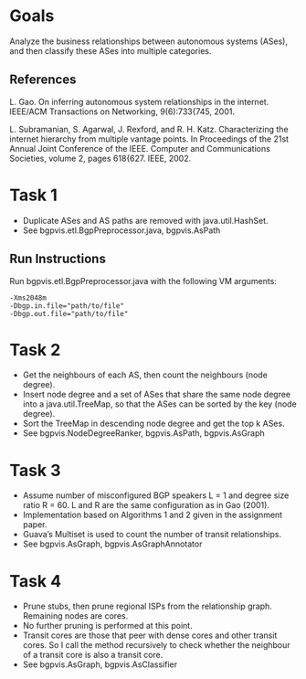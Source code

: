 # Goals

Analyze the business relationships between autonomous systems (ASes), and then classify these ASes into multiple categories.

## References

L. Gao. On inferring autonomous system relationships in the internet. IEEE/ACM Transactions on Networking, 9(6):733{745, 2001.

L. Subramanian, S. Agarwal, J. Rexford, and R. H. Katz. Characterizing the internet hierarchy from multiple vantage points. In Proceedings of the 21st Annual Joint Conference of the IEEE. Computer and Communications Societies, volume 2, pages 618{627. IEEE, 2002.

# Task 1

* Duplicate ASes and AS paths are removed with java.util.HashSet.
* See bgpvis.etl.BgpPreprocessor.java, bgpvis.AsPath

## Run Instructions

Run bgpvis.etl.BgpPreprocessor.java with the following VM arguments:
```
-Xms2048m
-Dbgp.in.file="path/to/file"
-Dbgp.out.file="path/to/file"
```

# Task 2

* Get the neighbours of each AS, then count the neighbours (node degree).
* Insert node degree and a set of ASes that share the same node degree into a java.util.TreeMap, so that the ASes can be sorted by the key (node degree). 
* Sort the TreeMap in descending node degree and get the top k ASes.
* See bgpvis.NodeDegreeRanker, bgpvis.AsPath, bgpvis.AsGraph

# Task 3

* Assume number of misconfigured BGP speakers L = 1 and degree size ratio R = 60. L and R are the same configuration as in Gao (2001). 
* Implementation based on Algorithms 1 and 2 given in the assignment paper.
* Guava’s Multiset is used to count the number of transit relationships.
* See bgpvis.AsGraph, bgpvis.AsGraphAnnotator

# Task 4

* Prune stubs, then prune regional ISPs from the relationship graph. Remaining nodes are cores.
* No further pruning is performed at this point. 
* Transit cores are those that peer with dense cores and other transit cores. So I call the method recursively to check whether the neighbour of a transit core is also a transit core.
* See bgpvis.AsGraph, bgpvis.AsClassifier
